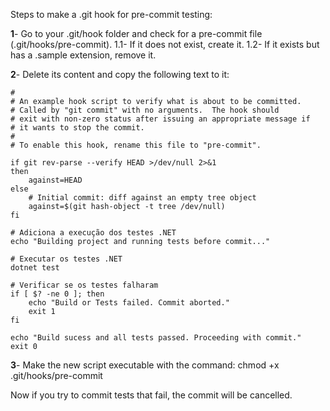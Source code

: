 Steps to make a .git hook for pre-commit testing:

**1**- Go to your .git/hook folder and check for a pre-commit file (.git/hooks/pre-commit).
    1.1- If it does not exist, create it.
    1.2- If it exists but has a .sample extension, remove it.

**2**- Delete its content and copy the following text to it:

```#!/bin/sh
#
# An example hook script to verify what is about to be committed.
# Called by "git commit" with no arguments.  The hook should
# exit with non-zero status after issuing an appropriate message if
# it wants to stop the commit.
#
# To enable this hook, rename this file to "pre-commit".

if git rev-parse --verify HEAD >/dev/null 2>&1
then
	against=HEAD
else
	# Initial commit: diff against an empty tree object
	against=$(git hash-object -t tree /dev/null)
fi

# Adiciona a execução dos testes .NET
echo "Building project and running tests before commit..."

# Executar os testes .NET
dotnet test

# Verificar se os testes falharam
if [ $? -ne 0 ]; then
    echo "Build or Tests failed. Commit aborted."
    exit 1
fi

echo "Build sucess and all tests passed. Proceeding with commit."
exit 0
```

**3**- Make the new script executable with the command: chmod +x .git/hooks/pre-commit

Now if you try to commit tests that fail, the commit will be cancelled.
